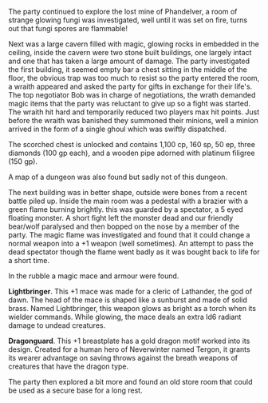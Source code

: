The party continued to explore the lost mine of Phandelver, a room of strange glowing fungi was investigated, well until it was set on fire, turns out that fungi spores are flammable!

Next was a large cavern filled with magic, glowing rocks in embedded in the ceiling,  inside the cavern were two stone built buildings, one largely intact and one that has taken a large amount of damage.   The party investigated the first building,   it seemed empty bar a chest sitting in the middle of the floor, the obvious trap was too much to resist so the party entered the room,   a wraith appeared and asked the party for gifts in exchange for their life's.   The top negotiator Bob was in charge of negotiations, the wrath demanded magic items that the party was reluctant to give up so a fight was started.   The wraith hit hard and temporarily reduced two players max hit points.  Just before the wraith was banished they summoned their minions, well a minion arrived in the form of a single ghoul which was swiftly dispatched.

The scorched chest is unlocked and contains 1,100 cp, 160
sp, 50 ep, three diamonds (100 gp each), and a wooden
pipe adorned with platinum filigree (150 gp).

A map of a dungeon was also found but sadly not of this dungeon.

The next building was in better shape, outside were bones from a recent battle piled up.  Inside the main room was a pedestal with a brazier with a green flame burning brightly.  this was guarded by a spectator, a 5 eyed floating monster.   A short fight left the monster dead and our friendly bear/wolf paralysed and then bopped on the nose by a member of the party.  The magic flame was investigated and found that it could change a normal weapon into a +1 weapon (well sometimes).   An attempt to pass the dead spectator though the flame went badly as it was bought back to life for a short time.

In the rubble a magic mace and armour were found.

**Lightbringer**. This +1 mace was made for a cleric of
Lathander, the god of dawn. The head of the mace is
shaped like a sunburst and made of solid brass. Named
Lightbringer, this weapon glows as bright as a torch when
its wielder commands. While glowing, the mace deals an
extra Id6 radiant damage to undead creatures.

**Dragonguard**. This +1 breastplate has a gold dragon
motif worked into its design. Created for a human hero of
Neverwinter named Tergon, it grants its wearer advantage
on saving throws against the breath weapons of creatures
that have the dragon type.

The party then explored a bit more and found an old store room that could be used as a secure base for a long rest.
